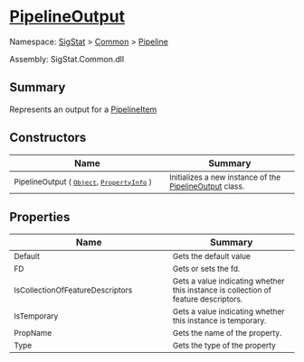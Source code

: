 # [PipelineOutput](./PipelineOutput.md)

Namespace: [SigStat]() > [Common](./../README.md) > [Pipeline](./README.md)

Assembly: SigStat.Common.dll

## Summary
Represents an output for a [PipelineItem](https://github.com/hargitomi97/sigstat/blob/master/docs/md/.md)

## Constructors

| Name | Summary | 
| --- | --- | 
| <sub>PipelineOutput ( [`Object`](https://docs.microsoft.com/en-us/dotnet/api/System.Object), [`PropertyInfo`](https://docs.microsoft.com/en-us/dotnet/api/System.Reflection.PropertyInfo) )</sub><img width=180>| <sub>Initializes a new instance of the [PipelineOutput](https://github.com/hargitomi97/sigstat/blob/master/docs/md/SigStat/Common/Pipeline/PipelineOutput.md) class.</sub>| <br>


## Properties

| Name | Summary | 
| --- | --- | 
| <sub>Default</sub><img width=180>| <sub>Gets the default value</sub>| <br>
| <sub>FD</sub><img width=180>| <sub>Gets or sets the fd.</sub>| <br>
| <sub>IsCollectionOfFeatureDescriptors</sub><img width=180>| <sub>Gets a value indicating whether this instance is collection of feature descriptors.</sub>| <br>
| <sub>IsTemporary</sub><img width=180>| <sub>Gets a value indicating whether this instance is temporary.</sub>| <br>
| <sub>PropName</sub><img width=180>| <sub>Gets the name of the property.</sub>| <br>
| <sub>Type</sub><img width=180>| <sub>Gets the type of the property</sub>| <br>


